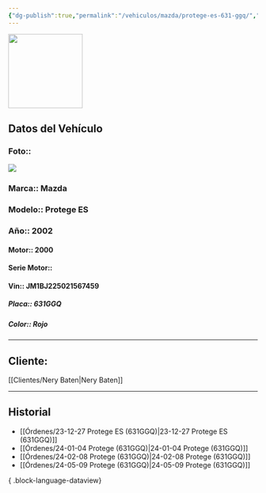 ```yaml
---
{"dg-publish":true,"permalink":"/vehiculos/mazda/protege-es-631-ggq/","tags":["Mazda"]}
---
```


<img src="https://lh3.googleusercontent.com/d/137fl3TIZ0-PU8b-Pt0bsjclwHub_u78G" width="150">

## Datos del Vehículo 
### Foto:: 
<img src="https://lh3.googleusercontent.com/d/1hAXXrzZ9XZPP-ddqboNBewvjvCJPfH4r">

### Marca:: Mazda 
### Modelo:: Protege ES
### Año:: 2002
#### Motor:: 2000
#### Serie Motor:: 
#### Vin:: JM1BJ225021567459
##### Placa:: 631GGQ
##### Color:: Rojo
---

## Cliente:

[[Clientes/Nery Baten\|Nery Baten]]

---

## Historial

- [[Órdenes/23-12-27 Protege ES (631GGQ)\|23-12-27 Protege ES (631GGQ)]]
- [[Órdenes/24-01-04 Protege (631GGQ)\|24-01-04 Protege (631GGQ)]]
- [[Órdenes/24-02-08 Protege (631GGQ)\|24-02-08 Protege (631GGQ)]]
- [[Órdenes/24-05-09 Protege (631GGQ)\|24-05-09 Protege (631GGQ)]]

{ .block-language-dataview} 